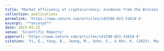 ```yaml
---
title: "Market efficiency of cryptocurrency: evidence from the Bitcoin market"
collection: publications
permalink: 'https://www.nature.com/articles/s41598-023-31618-4'
excerpt: '**excerpt**'
date: 2023-03-23
venue: 'Scientific Reports'
paperurl: 'https://www.nature.com/articles/s41598-023-31618-4'
citation: 'Yi, E., Yang, B., Jeong, M., Sohn, S., & Ahn, K. (2023). Market efficiency of cryptocurrency: evidence from the Bitcoin market. Scientific Reports, 13(1), 4789.'
---
```

